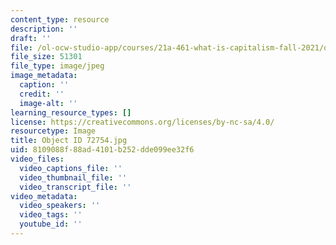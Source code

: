 ```yaml
---
content_type: resource
description: ''
draft: ''
file: /ol-ocw-studio-app/courses/21a-461-what-is-capitalism-fall-2021/object-id-72754.jpg
file_size: 51301
file_type: image/jpeg
image_metadata:
  caption: ''
  credit: ''
  image-alt: ''
learning_resource_types: []
license: https://creativecommons.org/licenses/by-nc-sa/4.0/
resourcetype: Image
title: Object ID 72754.jpg
uid: 8109088f-88ad-4101-b252-dde099ee32f6
video_files:
  video_captions_file: ''
  video_thumbnail_file: ''
  video_transcript_file: ''
video_metadata:
  video_speakers: ''
  video_tags: ''
  youtube_id: ''
---
```


